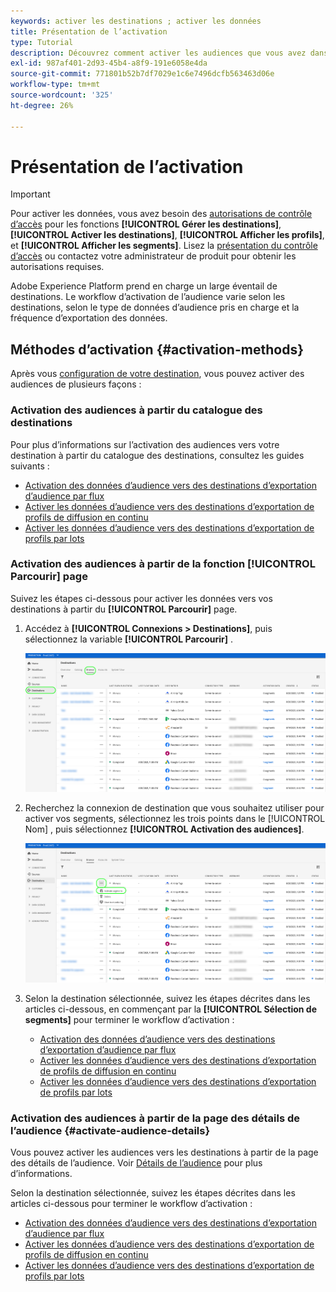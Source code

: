 ```yaml
---
keywords: activer les destinations ; activer les données
title: Présentation de l’activation
type: Tutorial
description: Découvrez comment activer les audiences que vous avez dans Adobe Experience Platform vers différents types de destinations.
exl-id: 987af401-2d93-45b4-a8f9-191e6058e4da
source-git-commit: 771801b52b7df7029e1c6e7496dcfb563463d06e
workflow-type: tm+mt
source-wordcount: '325'
ht-degree: 26%

---
```


# Présentation de l’activation

>[!IMPORTANT]
> 
>Pour activer les données, vous avez besoin des [autorisations de contrôle d’accès](/help/access-control/home.md#permissions) pour les fonctions **[!UICONTROL Gérer les destinations]**, **[!UICONTROL Activer les destinations]**, **[!UICONTROL Afficher les profils]**, et **[!UICONTROL Afficher les segments]**. Lisez la [présentation du contrôle d’accès](/help/access-control/ui/overview.md) ou contactez votre administrateur de produit pour obtenir les autorisations requises.

Adobe Experience Platform prend en charge un large éventail de destinations. Le workflow d’activation de l’audience varie selon les destinations, selon le type de données d’audience pris en charge et la fréquence d’exportation des données.

## Méthodes d’activation {#activation-methods}

Après vous [configuration de votre destination](connect-destination.md), vous pouvez activer des audiences de plusieurs façons :

### Activation des audiences à partir du catalogue des destinations

Pour plus d’informations sur l’activation des audiences vers votre destination à partir du catalogue des destinations, consultez les guides suivants :

* [Activation des données d’audience vers des destinations d’exportation d’audience par flux](activate-segment-streaming-destinations.md)
* [Activer les données d’audience vers des destinations d’exportation de profils de diffusion en continu](activate-streaming-profile-destinations.md)
* [Activer les données d’audience vers des destinations d’exportation de profils par lots](activate-batch-profile-destinations.md)

### Activation des audiences à partir de la fonction [!UICONTROL Parcourir] page

Suivez les étapes ci-dessous pour activer les données vers vos destinations à partir du **[!UICONTROL Parcourir]** page.

1. Accédez à **[!UICONTROL Connexions > Destinations]**, puis sélectionnez la variable **[!UICONTROL Parcourir]** .

   ![Onglet Parcourir](../assets/ui/activation-overview/browse-tab.png)

1. Recherchez la connexion de destination que vous souhaitez utiliser pour activer vos segments, sélectionnez les trois points dans le [!UICONTROL Nom] , puis sélectionnez **[!UICONTROL Activation des audiences]**.

   ![Bouton Activer les audiences](../assets/ui/activation-overview/activate-segments.png)

1. Selon la destination sélectionnée, suivez les étapes décrites dans les articles ci-dessous, en commençant par la **[!UICONTROL Sélection de segments]** pour terminer le workflow d’activation :

   * [Activation des données d’audience vers des destinations d’exportation d’audience par flux](activate-segment-streaming-destinations.md)
   * [Activer les données d’audience vers des destinations d’exportation de profils de diffusion en continu](activate-streaming-profile-destinations.md)
   * [Activer les données d’audience vers des destinations d’exportation de profils par lots](activate-batch-profile-destinations.md)

### Activation des audiences à partir de la page des détails de l’audience {#activate-audience-details}

Vous pouvez activer les audiences vers les destinations à partir de la page des détails de l’audience. Voir [Détails de l’audience](../../segmentation/ui/overview.md#audience-details) pour plus d’informations.

Selon la destination sélectionnée, suivez les étapes décrites dans les articles ci-dessous pour terminer le workflow d’activation :

* [Activation des données d’audience vers des destinations d’exportation d’audience par flux](activate-segment-streaming-destinations.md)
* [Activer les données d’audience vers des destinations d’exportation de profils de diffusion en continu](activate-streaming-profile-destinations.md)
* [Activer les données d’audience vers des destinations d’exportation de profils par lots](activate-batch-profile-destinations.md)
